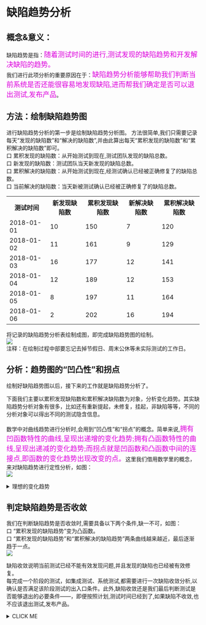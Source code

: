 # 缺陷趋势分析
## 概念&意义：
缺陷趋势是指：<font color="#dd00dd" size="4" face="方正舒体">随着测试时间的进行,测试发现的缺陷趋势和开发解决缺陷的趋势。</font>   
我们进行此项分析的重要原因在于：<font color="#dd00dd" size="4" face="方正舒体">缺陷趋势分析能够帮助我们判断当前系统是否还能很容易地发现缺陷,进而帮我们确定是否可以退出测试,发布产品</font>。

## 方法：绘制缺陷趋势图
进行缺陷趋势分析的第一步是绘制缺陷趋势分析图。
方法很简单,我们只需要记录每天“发现的缺陷数”和“解决的缺陷数”,并由此算出每天“累积发现的缺陷数”和“累积解决的缺陷数”即可。   
口  累积发现的缺陷数：从开始测试到现在,测试团队发现的缺陷总数。   
口  新发现的缺陷数：测试团队当天新发现的缺陷总数。   
口  累积解决的缺陷数：从开始测试到现在,经测试确认已经被正确修复了的缺陷总数。   
口  当前解决的缺陷数：当天新被测试确认已经被正确修复了的缺陷总数。   
<table>
	<tr>
		<th>测试时间</th>
		<th>新发现缺陷数</th>
		<th>累积发现缺陷数</th>
		<th>新解决缺陷数</th>
		<th>累积解决缺陷数</th>
	</tr>
	<tr>
		<td>2018-01-01</td>
		<td>10</td>
		<td>150</td>
		<td>7</td>
		<td>120</td>
	</tr>
	<tr>
		<td>2018-01-02</td>
		<td>11</td>
		<td>161</td>
		<td>9</td>
		<td>129</td>
	</tr>
	<tr>
		<td>2018-01-03</td>
		<td>16</td>
		<td>177</td>
		<td>12</td>
		<td>141</td>
	</tr>
	<tr>
		<td>2018-01-04</td>
		<td>12</td>
		<td>189</td>
		<td>12</td>
		<td>153</td>
	</tr>
	<tr>
		<td>2018-01-05</td>
		<td>8</td>
		<td>197</td>
		<td>11</td>
		<td>164</td>
	</tr>	
		<tr>
		<td>2018-01-06</td>
		<td>2</td>
		<td>202</td>
		<td>16</td>
		<td>194</td>
	</tr>
</table>

将记录的缺陷趋势分析表绘制成图，即完成缺陷趋势图的绘制。   
![](https://shen89s.github.io/resFiles/r2/缺陷趋势分析图.jpg)   
注释：在绘制过程中部要忘记去掉节假日、周末公休等未实际测试的工作日。

## 分析：趋势图的“凹凸性”和拐点

绘制好缺陷趋势图以后，接下来的工作就是缺陷趋势分析了。

下面我们主要以累积发现缺陷数和累积解决缺陷数为对象，分析变化趋势。其实缺陷趋势分析对象有很多，比如还有重新提起，未修复，挂起，非缺陷等等，不同的分析对象可以得出不同的测试隐含信息。

数学中对曲线趋势进行分析时,会用到“凹凸性”和“拐点”的概念。简单来说,<font color="#dd00dd" size="4" face="方正舒体">拥有凹函数特性的曲线,呈现出递增的变化趋势;拥有凸函数特性的曲线,呈现出递减的变化趋势;而拐点就是凹函数和凸函数中间的连接点,即函数的变化趋势出现改变的点。</font>这里我们借用数学里的概念，来对缺陷趋势进行定性分析，如图：   
![](https://shen89s.github.io/resFiles/r2/凹凸性和拐点.jpg)

<details>
#### <summary>理想的变化趋势</summary>
	

以“累积发现缺陷趋势”为例，在理想情况下，我们希望“累积发现缺陷趋势”曲线随着测试时间，在不同的测试阶段，呈现如图所示的变化趋势。   
![](https://shen89s.github.io/resFiles/r2/理想的变化趋势.jpg)

口  在一个新的测试阶段开始的时候，希望“累积发现缺陷的趋势”为凹函数，如图①，这说明测试人员每天发现的缺陷呈现越来越多的趋势，当前的测试策略（测试投入、测试方法）能够有效的发现产品的缺陷，且还可能发现大量的缺陷。   
口  在测试策略不变的情况下，测试一段时间后，出现拐点。说明当前测试方法已不能有效的发现系统中的缺陷，测试一段时间后，当前测试可以按照计划结束，进入下一阶段的测试。这里强调一下测试策略不变的重要性。例如，测试投入减少，也会导致“拐点”的出现，有时根据经验判断“拐点”过早的出现了，我们可以调整测试策略，来达到测试目标，而不是准备结束测试进入下一阶段的测试。   
口  完成阶段测试内容和测试目标以后，开始进入下一阶段的测试。由于不同的阶段测试策略不同，对于测试策略进行更新后，“累积发现缺陷趋势”又变为凹函数，出现拐点2 如图②

#### 过早出现拐点趋势
以“累积发现缺陷趋势”为例，很多时候我们会发现，拐点比预期出现的要早，如图，以虚线表示理想，以实线表示产品实际测试情况。   
在测试阶段1里，拐点1的出现意味着，在进入阶段2之前很长的一段时间里，已经无法有效的发现产品的缺陷了，出现这种情况，可能的原因有：   
口  测试团队投入发生了变化，比如人员减少或者人员置换能力虚弱，并且直接影响到了当前阶段的测试。   
口  测试发生了阻塞，如产品质量差，存在会阻塞测试的严重缺陷，如测试环境出现问题，测试用例执行阻塞，无法有效的开展测试活动。   
口  测试策略不当，当前的测试方法已经无法再有效的发现缺陷。   

显然,无论是上述哪种情况,只要我们“对症下药”,有针对性地更新测试策略,都能有效地解决上述的问题。   
例如,第一种情况我们可以想办法调整测试的人力投入,使其更为合理;第二种情况我们只需要确定并清除造成阻塞的原因即可。    
判断问题是否被有效解决的方法也比较简单:分析“累积发现的缺陷趋势”曲线是否从凸函数变为凹函数的拐点,
如图是否出现“拐点2”所示(以“虚线”表示“理想的情况,实线表示实际项目中的情况)。
![](https://shen89s.github.io/resFiles/r2/分析拐点.jpg)

#### 拐点未出现趋势
以“累积发现缺陷趋势”为例，理想的拐点一直未出现，如图所示，以“虚线”表示理想的情况，“实线”表示产品实际测试情况。
![](https://shen89s.github.io/resFiles/r2/拐点未出现.jpg)

拐点未出现，说明测试执行依然可以发现产品的大量缺陷。出现这种情况，可能的原因：       
口  测试执行未按照测试策略进行测试，可能使用了更多、更复杂的方法来发现产品的缺陷。   
口  版本质量太差，缺陷密度高于预期。   

分析第一种情况，可能这个团队的测试人员水平比较不错，如掌握的测试方法比较多，对产品业务掌握也比较好，测试人员比较有激情，测试人员抛开测试策略，更加主动的去发现系统更多的问题，测试效率也比较高，版本质量也相对比较好，虽然发现了很多问题，但没有出现测试阻塞。（测试架构师和测试经理需要仔细核对测试计划，确认测试人员在保证了测试计划的前提下才进行了发挥测试，这可能会比较尴尬，但我们的核心理念是进行刚刚好的测试，例如我们制定的产品质量目标是演示，而现在测试人员进行发挥测试，如果在这之前还未完成计划的测试任务，只是为了发现产品的更多缺陷，就远离了我们的测试目标。）   
如果确认发现测试计划和测试策略存在偏差，需要及时进行补充，并和测试人员做好沟通。

分析第二个种情况，如果是版本质量太差可以考虑从如下几个方面更新后续测试策略：      
口  增加相关内容的测试用例执行次数。   
口  增强相关内容的回归测试。   
口  对发现的缺陷进行逆向分析，增加探索式测试。   
注：版本质量太差通常进行测试打回出来，对应打回次数过多的版本，上述方法依然可行。

</details>

## 判定缺陷趋势是否收敛


我们在判断缺陷趋势是否收敛时,需要具备以下两个条件,缺一不可，如图：   
口  “累积发现的缺陷趋势”变为凸函数。   
口  “累积发现的缺陷趋势”和“累积解决的缺陷趋势”两条曲线越来越近，最后逐渐趋于一点。   
![](https://shen89s.github.io/resFiles/r2/判断缺陷趋势是否收敛.jpg)

缺陷收敛说明当前测试已经不能有效发现问题,并且发现的缺陷也已经被有效修复。   
每完成一个阶段的测试，如集成测试、系统测试,都需要进行一次缺陷收敛分析,以确认是否满足该阶段测试的出入口条件。此外,缺陷收敛还是我们最后判断测试是否能够退出的必要条件——，即便按照计划,测试时间已经到了,如果缺陷不收敛,也不应该退出测试,发布产品。

<details>
<summary>CLICK ME</summary>

#### 未收敛1：两条缺陷未出现越来越靠近的趋势
![](https://shen89s.github.io/resFiles/r2/非缺陷收敛1.jpg)

这时虽然累积发现的缺陷趋势为凸函数，但两条曲线未出现越来越近的趋势，最主要的问题在于开发还有较多的缺陷需要修复,测试还有较多的缺陷需要验证。   
我们不应该忽视缺陷修复带来的代码改动或引入的新问题。缺陷验证、回归测试和基于缺陷的探索式测试都可能再发现一些新的缺陷,甚至迎来新一轮的“缺陷小高峰”,“累积发现的缺陷趋势”出现新的“拐点”。因此我们可以认为有限、可控的代码改动是缺陷收敛的必要条件。当我们发现缺陷不收敛时,做好代码改动方面的控制,是一个很好的思路。   
口  严格控制代码改动,非必要不改动。   
口  做好代码的静态检查。   
口  做好和修改相关的功能自测,避免因为缺陷修改而引入新的问题。   

#### 未收敛2：累积发现的缺陷趋势不是凸函数
![](https://shen89s.github.io/resFiles/r2/非缺陷收敛2.jpg)

这时虽然两条曲线出现越来越近的趋势，但累积发现缺陷趋势为凹函数，最主要的问题是测试人员还能大连发现产品的缺陷。曲线越来越近是一件好事，因为它能说明开发修复缺陷的速度还是蛮快的。

</details>




